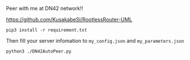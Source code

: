 Peer with me at DN42 network!!

https://github.com/KusakabeSi/RootlessRouter-UML

```
pip3 install -r requirement.txt
```

Then fill your server infomation to ```my_config.json``` and ```my_parameters.json```

```
python3 ./DN42AutoPeer.py
```
